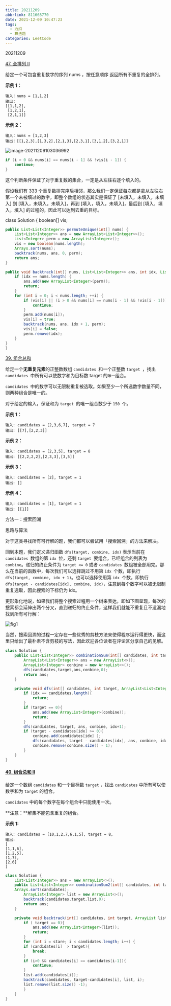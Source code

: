 ```yaml
---
title: 20211209
abbrlink: 811665770
date: 2021-12-09 10:47:23
tags:
  - 力扣
  - 算法题
categories: LeetCode
---
```

20211209

[47. 全排列 II](https://leetcode-cn.com/problems/permutations-ii/)

给定一个可包含重复数字的序列 nums ，按任意顺序 返回所有不重复的全排列。

 

**示例 1：**

```
输入：nums = [1,1,2]
输出：
[[1,1,2],
 [1,2,1],
 [2,1,1]]
```

**示例 2：**

```
输入：nums = [1,2,3]
输出：[[1,2,3],[1,3,2],[2,1,3],[2,3,1],[3,1,2],[3,2,1]]
```

![image-20211209103036992](https://qingyun-test.oss-cn-hangzhou.aliyuncs.com/img/image-20211209103036992.png?x-oss-process=style/qingyun)

```c++
if (i > 0 && nums[i] == nums[i - 1] && !vis[i - 1]) {
    continue;
}
```

这个判断条件保证了对于重复数的集合，一定是从左往右逐个填入的。

假设我们有 333 个重复数排完序后相邻，那么我们一定保证每次都是拿从左往右第一个未被填过的数字，即整个数组的状态其实是保证了 [未填入，未填入，未填入] 到 [填入，未填入，未填入]，再到 [填入，填入，未填入]，最后到 [填入，填入，填入] 的过程的，因此可以达到去重的目标。

class Solution {
    boolean[] vis;

```java
public List<List<Integer>> permuteUnique(int[] nums) {
    List<List<Integer>> ans = new ArrayList<List<Integer>>();
    List<Integer> perm = new ArrayList<Integer>();
    vis = new boolean[nums.length];
    Arrays.sort(nums);
    backtrack(nums, ans, 0, perm);
    return ans;
}

public void backtrack(int[] nums, List<List<Integer>> ans, int idx, List<Integer> perm) {
    if (idx == nums.length) {
        ans.add(new ArrayList<Integer>(perm));
        return;
    }
    for (int i = 0; i < nums.length; ++i) {
        if (vis[i] || (i > 0 && nums[i] == nums[i - 1] && !vis[i - 1])) {
            continue;
        }
        perm.add(nums[i]);
        vis[i] = true;
        backtrack(nums, ans, idx + 1, perm);
        vis[i] = false;
        perm.remove(idx);
    }
}
}
```

[39. 组合总和](https://leetcode-cn.com/problems/combination-sum/)

给定一个**无重复元素**的正整数数组 `candidates `和一个正整数 `target `，找出 `candidates `中所有可以使数字和为目标数 target 的`唯一`组合。

`candidates `中的数字可以无限制重复被选取。如果至少一个所选数字数量不同，则两种组合是唯一的。 

对于给定的输入，保证和为 `target `的唯一组合数少于 `150 `个。

**示例 1：**

```
输入: candidates = [2,3,6,7], target = 7
输出: [[7],[2,2,3]]
```

**示例 2：**

```
输入: candidates = [2,3,5], target = 8
输出: [[2,2,2,2],[2,3,3],[3,5]]
```

**示例 3：**

```
输入: candidates = [2], target = 1
输出: []
```

**示例 4：**

```
输入: candidates = [1], target = 1
输出: [[1]]
```

方法一：搜索回溯

思路与算法

对于这类寻找所有可行解的题，我们都可以尝试用「搜索回溯」的方法来解决。

回到本题，我们定义递归函数 `dfs(target, combine, idx)` 表示当前在 `candidates `数组的第 `idx `位，还剩 `target `要组合，已经组合的列表为 `combine`。递归的终止条件为 `target <= 0` 或者 `candidates `数组被全部用完。那么在当前的函数中，每次我们可以选择跳过不用第 `idx `个数，即执行 `dfs(target, combine, idx + 1)`。也可以选择使用第 `idx `个数，即执行 `dfs(target - candidates[idx], combine, idx)`，注意到每个数字可以被无限制重复选取，因此搜索的下标仍为 idx。

更形象化地说，如果我们将整个搜索过程用一个树来表达，即如下图呈现，每次的搜索都会延伸出两个分叉，直到递归的终止条件，这样我们就能不重复且不遗漏地找到所有可行解：

![fig1](https://qingyun-test.oss-cn-hangzhou.aliyuncs.com/img/39_fig1.png?x-oss-process=style/qingyun)

当然，搜索回溯的过程一定存在一些优秀的剪枝方法来使得程序运行得更快，而这里只给出了最朴素不含剪枝的写法，因此欢迎各位读者在评论区分享自己的见解。

```java
class Solution {
    public List<List<Integer>> combinationSum(int[] candidates, int target) {
        ArrayList<List<Integer>> ans = new ArrayList<>();
        ArrayList<Integer> conbine = new ArrayList<>();
        dfs(candidates,target,ans,conbine,0);
        return ans;
    }

    private void dfs(int[] candidates, int target, ArrayList<List<Integer>> ans, ArrayList<Integer> conbine, int idx) {
        if (idx == candidates.length){
            return;
        }
        if (target == 0){
            ans.add(new ArrayList<Integer>(conbine));
            return;
        }
        dfs(candidates, target, ans, conbine, idx+1);
        if (target - candidates[idx] >= 0){
            conbine.add(candidates[idx] );
            dfs(candidates, target - candidates[idx], ans, conbine, idx);
            conbine.remove(conbine.size() - 1);
        }
    }
}
```

#### [40. 组合总和 II](https://leetcode-cn.com/problems/combination-sum-ii/)

#### 

给定一个数组 `candidates` 和一个目标数 `target` ，找出 `candidates` 中所有可以使数字和为 `target` 的组合。

`candidates` 中的每个数字在每个组合中只能使用一次。

**注意：**解集不能包含重复的组合。 

**示例 1:**

```
输入: candidates = [10,1,2,7,6,1,5], target = 8,
输出:
[
[1,1,6],
[1,2,5],
[1,7],
[2,6]
]
```

```java
class Solution {
    List<List<Integer>> ans = new ArrayList<>();
    public List<List<Integer>> combinationSum2(int[] candidates, int target) {
    Arrays.sort(candidates);
        ArrayList<Integer> list = new ArrayList<>();
        backtrack(candidates,target,list,0);
        return ans;
    }

    private void backtrack(int[] candidates, int target, ArrayList list, int stare) {
        if ( target == 0){
            ans.add(new ArrayList<Integer>(list));
            return;
        }
        for (int i = stare; i < candidates.length; i++) {
        if (candidates[i]  > target){
            break;
        }
        if (i>0 && candidates[i] == candidates[i-1]){
            continue;
        }
        list.add(candidates[i]);
        backtrack(candidates, target-candidates[i], list, i);
        list.remove(list.size() -1);
        }
    }
}
```

